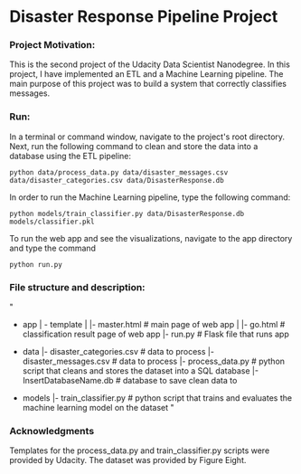 # Disaster Response Pipeline Project

### Project Motivation:

This is the second project of the Udacity Data Scientist Nanodegree. In this project, I have implemented an ETL and a Machine Learning pipeline. The main
purpose of this project was to build a system that correctly classifies messages.

### Run:

In a terminal or command window, navigate to the project's root directory. Next, run the following command to clean and store the data into a database
using the ETL pipeline:

`python data/process_data.py data/disaster_messages.csv data/disaster_categories.csv data/DisasterResponse.db`

In order to run the Machine Learning pipeline, type the following command:

`python models/train_classifier.py data/DisasterResponse.db models/classifier.pkl`

To run the web app and see the visualizations, navigate to the app directory and type the command

`python run.py`

### File structure and description:
"
- app
| - template
| |- master.html  # main page of web app
| |- go.html  # classification result page of web app
|- run.py  # Flask file that runs app

- data
|- disaster_categories.csv  # data to process 
|- disaster_messages.csv  # data to process
|- process_data.py   # python script that cleans and stores the dataset into a SQL database
|- InsertDatabaseName.db   # database to save clean data to

- models
|- train_classifier.py # python script that trains and evaluates the machine learning model on the dataset
"

### Acknowledgments

Templates for the process_data.py and train_classifier.py scripts were provided by Udacity. The dataset was provided by Figure Eight. 
